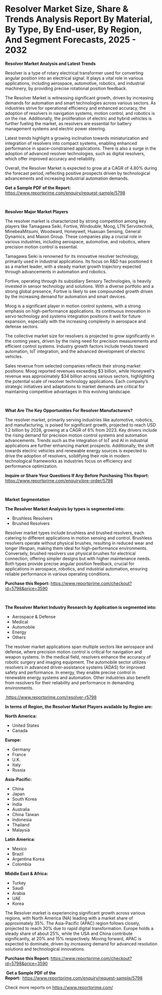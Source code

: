 <p><h1>Resolver Market Size, Share & Trends Analysis Report By Material, By Type, By End-user, By Region, And Segment Forecasts, 2025 - 2032</h1></p><p><strong>Resolver Market Analysis and Latest Trends</strong></p>
<p><p>Resolver is a type of rotary electrical transformer used for converting angular position into an electrical signal. It plays a vital role in various applications, including aerospace, automotive, robotics, and industrial machinery, by providing precise rotational position feedback.</p><p>The Resolver Market is witnessing significant growth, driven by increasing demands for automation and smart technologies across various sectors. As industries strive for operational efficiency and enhanced accuracy, the adoption of resolvers in navigation systems, motion control, and robotics is on the rise. Additionally, the proliferation of electric and hybrid vehicles is further fueling the market, as resolvers are essential for battery management systems and electric power steering.</p><p>Latest trends highlight a growing inclination towards miniaturization and integration of resolvers into compact systems, enabling enhanced performance in space-constrained applications. There is also a surge in the adoption of advanced resolver technologies, such as digital resolvers, which offer improved accuracy and reliability.</p><p>Overall, the Resolver Market is expected to grow at a CAGR of 4.80% during the forecast period, reflecting positive prospects driven by technological advancements and increasing industrial automation demands.</p></p>
<p><strong>Get a Sample PDF of the Report:&nbsp;</strong> <a href="https://www.reportprime.com/enquiry/request-sample/5798?utm_campaign=3249&utm_medium=2&utm_source=Github&utm_content=ia&utm_term=19032025&utm_id=resolver">https://www.reportprime.com/enquiry/request-sample/5798</a></p>
<p>&nbsp;</p>
<p><strong>Resolver Major Market Players</strong></p>
<p><p>The resolver market is characterized by strong competition among key players like Tamagawa Seiki, Fortive, Windouble, Moog, LTN Servotechnik, MinebeaMitsumi, Woodward, Honeywell, Huaxuan Sensing, General Dynamics, and Maxon Group. These companies play a crucial role in various industries, including aerospace, automotive, and robotics, where precision motion control is essential.</p><p>Tamagawa Seiki is renowned for its innovative resolver technology, primarily used in industrial applications. Its focus on R&D has positioned it as a market leader, with a steady market growth trajectory expected through advancements in automation and robotics.</p><p>Fortive, operating through its subsidiary Sensory Technologies, is heavily invested in sensor technology and solutions. With a diverse portfolio and a strong global presence, Fortive is likely to see compounded growth driven by the increasing demand for automation and smart devices.</p><p>Moog is a significant player in motion control systems, with a strong emphasis on high-performance applications. Its continuous innovation in servo technology and systems integration positions it well for future expansion, especially with the increasing complexity in aerospace and defense sectors.</p><p>The collective market size for resolvers is projected to grow significantly in the coming years, driven by the rising need for precision measurements and efficient control systems. Industry growth factors include trends toward automation, IoT integration, and the advanced development of electric vehicles.</p><p>Sales revenue from selected companies reflects their strong market positions: Moog reported revenues exceeding $3 billion, while Honeywell's revenue was approximately $34 billion across various sectors, highlighting the potential scale of resolver technology applications. Each company’s strategic initiatives and adaptations to market demands are critical for maintaining competitive advantages in this evolving landscape.</p></p>
<p>&nbsp;</p>
<p><strong>What Are The Key Opportunities For Resolver Manufacturers?</strong></p>
<p><p>The resolver market, primarily serving industries like automotive, robotics, and manufacturing, is poised for significant growth, projected to reach USD 1.2 billion by 2028, growing at a CAGR of 6% from 2023. Key drivers include the rising demand for precision motion control systems and automation advancements. Trends such as the integration of IoT and AI in industrial applications are further enhancing market prospects. Additionally, the shift towards electric vehicles and renewable energy sources is expected to drive the adoption of resolvers, solidifying their role in modern technological frameworks as industries focus on efficiency and performance optimization.</p></p>
<p><strong>Inquire or Share Your Questions If Any Before Purchasing This Report:</strong> <a href="https://www.reportprime.com/enquiry/pre-order/5798?utm_campaign=3249&utm_medium=2&utm_source=Github&utm_content=ia&utm_term=19032025&utm_id=resolver">https://www.reportprime.com/enquiry/pre-order/5798</a></p>
<p>&nbsp;</p>
<p><strong>Market Segmentation</strong></p>
<p><strong>The Resolver Market Analysis by types is segmented into:</strong></p>
<p><ul><li>Brushless Resolvers</li><li>Brushed Resolvers</li></ul></p>
<p><p>Resolver market types include brushless and brushed resolvers, each catering to different applications in motion sensing and control. Brushless resolvers operate without physical brushes, resulting in reduced wear and longer lifespan, making them ideal for high-performance environments. Conversely, brushed resolvers use physical brushes for electrical connection, offering simpler designs but with higher maintenance needs. Both types provide precise angular position feedback, crucial for applications in aerospace, robotics, and industrial automation, ensuring reliable performance in various operating conditions.</p></p>
<p><strong>Purchase this Report:&nbsp;</strong><a href="https://www.reportprime.com/checkout?id=5798&price=3590&utm_campaign=3249&utm_medium=2&utm_source=Github&utm_content=ia&utm_term=19032025&utm_id=resolver">https://www.reportprime.com/checkout?id=5798&price=3590</a></p>
<p>&nbsp;</p>
<p><strong>The Resolver Market Industry Research by Application is segmented into:</strong></p>
<p><ul><li>Aerospace & Defense</li><li>Medical</li><li>Automobile</li><li>Energy</li><li>Others</li></ul></p>
<p><p>The resolver market applications span multiple sectors like aerospace and defense, where precision motion control is critical for navigation and weapon systems. In the medical field, resolvers enhance the accuracy of robotic surgery and imaging equipment. The automobile sector utilizes resolvers in advanced driver-assistance systems (ADAS) for improved safety and performance. In energy, they enable precise control in renewable energy systems and automation. Other industries also benefit from resolvers for their reliability and performance in demanding environments.</p></p>
<p><a href="https://www.reportprime.com/resolver-r5798?utm_campaign=3249&utm_medium=2&utm_source=Github&utm_content=ia&utm_term=19032025&utm_id=resolver">&nbsp;https://www.reportprime.com/resolver-r5798</a></p>
<p><strong>In terms of Region, the Resolver Market Players available by Region are:</strong></p>
<p>
    <p> <strong> North America: </strong>
        <ul>
            <li>United States</li>
            <li>Canada</li>
        </ul>
        </p> 
    <p> <strong> Europe: </strong>
        <ul>
            <li>Germany</li>
            <li>France</li>
            <li>U.K.</li>
            <li>Italy</li>
            <li>Russia</li>
        </ul>
        </p> 
    <p> <strong> Asia-Pacific: </strong>
        <ul>
            <li>China</li>
            <li>Japan</li>
            <li>South Korea</li>
            <li>India</li>
            <li>Australia</li>
            <li>China Taiwan</li>
            <li>Indonesia</li>
            <li>Thailand</li>
            <li>Malaysia</li>
        </ul>
        </p> 
    <p> <strong> Latin America: </strong>
        <ul>
            <li>Mexico</li>
            <li>Brazil</li>
            <li>Argentina Korea</li>
            <li>Colombia</li>
        </ul>
        </p> 
    <p> <strong> Middle East & Africa: </strong>
        <ul>
            <li>Turkey</li>
            <li>Saudi</li>
            <li>Arabia</li>
            <li>UAE</li>
            <li>Korea</li>
        </ul>
    </p>
    </p>
<p><p>The Resolver market is experiencing significant growth across various regions, with North America (NA) leading with a market share of approximately 35%. The Asia-Pacific (APAC) region follows closely, projected to reach 30% due to rapid digital transformation. Europe holds a steady share of about 25%, while the USA and China contribute significantly, at 20% and 15% respectively. Moving forward, APAC is expected to dominate, driven by increasing demand for advanced resolution solutions and technological innovations.</p></p>
<p><strong>Purchase this Report: </strong><a href="https://www.reportprime.com/checkout?id=5798&price=3590&utm_campaign=3249&utm_medium=2&utm_source=Github&utm_content=ia&utm_term=19032025&utm_id=resolver">https://www.reportprime.com/checkout?id=5798&price=3590</a></p>
<p>&nbsp;<strong>Get a Sample PDF of the Report:&nbsp;&nbsp;</strong><a href="https://www.reportprime.com/enquiry/request-sample/5798?utm_campaign=3249&utm_medium=2&utm_source=Github&utm_content=ia&utm_term=19032025&utm_id=resolver">https://www.reportprime.com/enquiry/request-sample/5798</a></p>
<p><strong></strong></p>
<p>Check more reports on <a href="https://www.reportprime.com/?utm_campaign=3249&utm_medium=2&utm_source=Github&utm_content=ia&utm_term=19032025&utm_id=resolver">https://www.reportprime.com/</a></p>